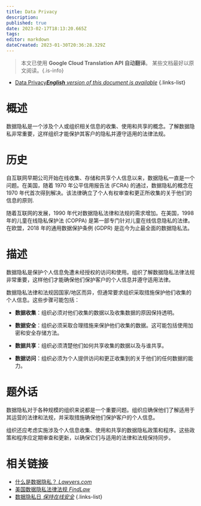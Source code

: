 ```yaml
---
title: Data Privacy
description: 
published: true
date: 2023-02-17T18:13:20.665Z
tags: 
editor: markdown
dateCreated: 2023-01-30T20:36:28.329Z
---
```


> 本文已使用 **Google Cloud Translation API 自动翻译**。
某些文档最好以原文阅读。{.is-info}
- [Data Privacy***English** version of this document is available*](/en/Knowledge-base/Dictionary/data-privacy)
{.links-list}


# 概述
数据隐私是一个涉及个人或组织相关信息的收集、使用和共享的概念。了解数据隐私非常重要，这样组织才能保护其客户的隐私并遵守适用的法律法规。

# 历史
自互联网早期公司开始在线收集、存储和共享个人信息以来，数据隐私一直是一个问题。在美国，随着 1970 年公平信用报告法 (FCRA) 的通过，数据隐私的概念在 1970 年代首次得到解决。该法律确立了个人有权审查和更正所收集的关于他们的信息的原则.

随着互联网的发展，1990 年代对数据隐私法律和法规的需求增加。在美国，1998 年的儿童在线隐私保护法 (COPPA) 是第一部专门针对儿童在线信息隐私的法律。在欧盟，2018 年的通用数据保护条例 (GDPR) 是迄今为止最全面的数据隐私法。

# 描述
数据隐私是保护个人信息免遭未经授权的访问和使用。组织了解数据隐私法律法规非常重要，这样他们才能确保他们保护客户的个人信息并遵守适用法律。

数据隐私法律和法规因国家/地区而异，但通常要求组织采取措施保护他们收集的个人信息。这些步骤可能包括：

- **数据收集**：组织必须对他们收集的数据以及收集数据的原因保持透明。

- **数据安全**：组织必须采取合理措施来保护他们收集的数据。这可能包括使用加密和安全存储方法。

- **数据共享**：组织必须清楚他们如何共享收集的数据以及与谁共享。

- **数据访问**：组织必须为个人提供访问和更正收集到的关于他们的任何数据的能力。

# 题外话
数据隐私对于各种规模的组织来说都是一个重要问题。组织应确保他们了解适用于其运营的法律和法规，并采取措施确保他们保护客户的个人信息。

组织还应考虑实施涉及个人信息收集、使用和共享的数据隐私政策和程序。这些政策和程序应定期审查和更新，以确保它们与适用的法律和法规保持同步。

# 相关链接
- [什么是数据隐私？ *Lawyers.com*](https://www.lawyers.com/legal-info/data-privacy/what-is-data-privacy.html)
- [美国数据隐私法律法规 *FindLaw*](https://privacy.findlaw.com/data-privacy/data-privacy-laws-and-regulations-in-the-u-s.html)
- [数据隐私日 *保持在线安全*](https://staysafeonline.org/data-privacy-day/)
{.links-list}